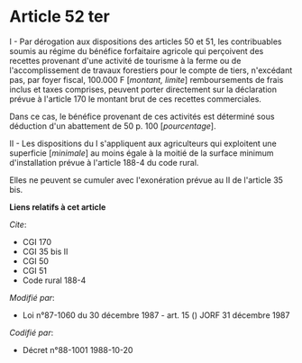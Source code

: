# Article 52 ter

I - Par dérogation aux dispositions des articles 50 et 51, les contribuables soumis au régime du bénéfice forfaitaire
agricole qui perçoivent des recettes provenant d'une activité de tourisme à la ferme ou de l'accomplissement de travaux
forestiers pour le compte de tiers, n'excédant pas, par foyer fiscal, 100.000 F [*montant, limite*] remboursements de frais
inclus et taxes comprises, peuvent porter directement sur la déclaration prévue à l'article 170 le montant brut de ces
recettes commerciales.

Dans ce cas, le bénéfice provenant de ces activités est déterminé sous déduction d'un abattement de 50 p. 100
[*pourcentage*].

II - Les dispositions du I s'appliquent aux agriculteurs qui exploitent une superficie [*minimale*] au moins égale à la
moitié de la surface minimum d'installation prévue à l'article 188-4 du code rural. 

Elles ne peuvent se cumuler avec l'exonération prévue au II de l'article 35 bis.

**Liens relatifs à cet article**

_Cite_:

  - CGI 170
  - CGI 35 bis II
  - CGI 50
  - CGI 51
  - Code rural 188-4

_Modifié par_:

  - Loi n°87-1060 du 30 décembre 1987 - art. 15 () JORF 31 décembre 1987

_Codifié par_:

  - Décret n°88-1001 1988-10-20
